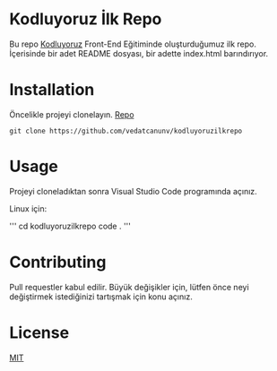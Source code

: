 # Kodluyoruz İlk Repo
Bu repo [Kodluyoruz](https://www.kodluyoruz.org/) Front-End Eğitiminde oluşturduğumuz ilk repo. İçerisinde bir adet README dosyası, bir adette index.html barındırıyor.

# Installation
Öncelikle projeyi clonelayın. [Repo](https://github.com/vedatcanunv/kodluyoruzilkrepo)

```
git clone https://github.com/vedatcanunv/kodluyoruzilkrepo
```

# Usage
Projeyi cloneladıktan sonra Visual Studio Code programında açınız.

Linux için:

'''
cd kodluyoruzilkrepo
code .
'''

# Contributing
Pull requestler kabul edilir. Büyük değişikler için, lütfen önce neyi değiştirmek istediğinizi tartışmak için konu açınız.

# License

[MIT](https://github.com/git/git-scm.com/blob/main/MIT-LICENSE.txt)